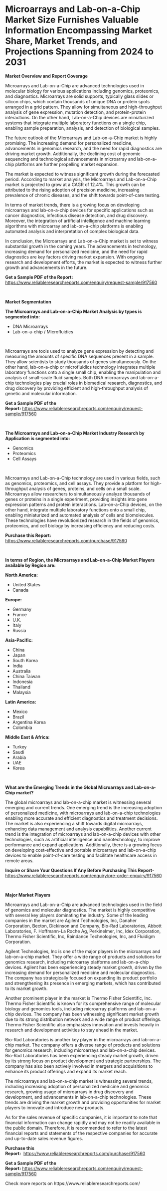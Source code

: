 <p><h1>Microarrays and Lab-on-a-Chip Market Size Furnishes Valuable Information Encompassing Market Share, Market Trends, and Projections Spanning from 2024 to 2031</h1></p><p><strong>Market Overview and Report Coverage</strong></p>
<p><p>Microarrays and Lab-on-a-Chip are advanced technologies used in molecular biology for various applications including genomics, proteomics, and diagnostics. Microarrays are solid supports, typically glass slides or silicon chips, which contain thousands of unique DNA or protein spots arranged in a grid pattern. They allow for simultaneous and high-throughput analysis of gene expression, mutation detection, and protein-protein interactions. On the other hand, Lab-on-a-Chip devices are miniaturized systems that integrate multiple laboratory functions on a single chip, enabling sample preparation, analysis, and detection of biological samples.</p><p>The future outlook of the Microarrays and Lab-on-a-Chip market is highly promising. The increasing demand for personalized medicine, advancements in genomics research, and the need for rapid diagnostics are driving market growth. Additionally, the declining cost of genomic sequencing and technological advancements in microarray and lab-on-a-chip platforms are further propelling market expansion.</p><p>The market is expected to witness significant growth during the forecasted period. According to market analysis, the Microarrays and Lab-on-a-Chip market is projected to grow at a CAGR of 12.4%. This growth can be attributed to the rising adoption of precision medicine, increasing prevalence of chronic diseases, and the shift towards point-of-care testing.</p><p>In terms of market trends, there is a growing focus on developing microarrays and lab-on-a-chip devices for specific applications such as cancer diagnostics, infectious disease detection, and drug discovery. Moreover, the integration of artificial intelligence and machine learning algorithms with microarray and lab-on-a-chip platforms is enabling automated analysis and interpretation of complex biological data.</p><p>In conclusion, the Microarrays and Lab-on-a-Chip market is set to witness substantial growth in the coming years. The advancements in technology, increasing demand for personalized medicine, and the need for rapid diagnostics are key factors driving market expansion. With ongoing research and development efforts, the market is expected to witness further growth and advancements in the future.</p></p>
<p><strong>Get a Sample PDF of the Report:</strong> <a href="https://www.reliableresearchreports.com/enquiry/request-sample/917560">https://www.reliableresearchreports.com/enquiry/request-sample/917560</a></p>
<p>&nbsp;</p>
<p><strong>Market Segmentation</strong></p>
<p><strong>The Microarrays and Lab-on-a-Chip Market Analysis by types is segmented into:</strong></p>
<p><ul><li>DNA Microarrays</li><li>Lab-on-a-chip / Microfluidics</li></ul></p>
<p>&nbsp;</p>
<p><p>Microarrays are tools used to analyze gene expression by detecting and measuring the amounts of specific DNA sequences present in a sample. They allow scientists to study thousands of genes simultaneously. On the other hand, lab-on-a-chip or microfluidics technology integrates multiple laboratory functions onto a single small chip, enabling the manipulation and analysis of small-scale fluid samples. Both DNA microarrays and lab-on-a-chip technologies play crucial roles in biomedical research, diagnostics, and drug discovery by providing efficient and high-throughput analysis of genetic and molecular information.</p></p>
<p><strong>Get a Sample PDF of the Report:</strong>&nbsp;<a href="https://www.reliableresearchreports.com/enquiry/request-sample/917560">https://www.reliableresearchreports.com/enquiry/request-sample/917560</a></p>
<p>&nbsp;</p>
<p><strong>The Microarrays and Lab-on-a-Chip Market Industry Research by Application is segmented into:</strong></p>
<p><ul><li>Genomics</li><li>Proteomics</li><li>Cell Assays</li></ul></p>
<p>&nbsp;</p>
<p><p>Microarrays and Lab-on-a-Chip technology are used in various fields, such as genomics, proteomics, and cell assays. They provide a platform for high-throughput analysis of genes, proteins, and cells on a small scale. Microarrays allow researchers to simultaneously analyze thousands of genes or proteins in a single experiment, providing insights into gene expression patterns and protein interactions. Lab-on-a-Chip devices, on the other hand, integrate multiple laboratory functions onto a small chip, enabling miniaturized and automated analysis of cells and biomolecules. These technologies have revolutionized research in the fields of genomics, proteomics, and cell biology by increasing efficiency and reducing costs.</p></p>
<p><strong>Purchase this Report:</strong>&nbsp; <a href="https://www.reliableresearchreports.com/purchase/917560">https://www.reliableresearchreports.com/purchase/917560</a></p>
<p>&nbsp;</p>
<p><strong>In terms of Region, the Microarrays and Lab-on-a-Chip Market Players available by Region are:</strong></p>
<p>
    <p> <strong> North America: </strong>
        <ul>
            <li>United States</li>
            <li>Canada</li>
        </ul>
        </p> 
    <p> <strong> Europe: </strong>
        <ul>
            <li>Germany</li>
            <li>France</li>
            <li>U.K.</li>
            <li>Italy</li>
            <li>Russia</li>
        </ul>
        </p> 
    <p> <strong> Asia-Pacific: </strong>
        <ul>
            <li>China</li>
            <li>Japan</li>
            <li>South Korea</li>
            <li>India</li>
            <li>Australia</li>
            <li>China Taiwan</li>
            <li>Indonesia</li>
            <li>Thailand</li>
            <li>Malaysia</li>
        </ul>
        </p> 
    <p> <strong> Latin America: </strong>
        <ul>
            <li>Mexico</li>
            <li>Brazil</li>
            <li>Argentina Korea</li>
            <li>Colombia</li>
        </ul>
        </p> 
    <p> <strong> Middle East & Africa: </strong>
        <ul>
            <li>Turkey</li>
            <li>Saudi</li>
            <li>Arabia</li>
            <li>UAE</li>
            <li>Korea</li>
        </ul>
    </p>
    </p>
<p>&nbsp;</p>
<p><strong>What are the Emerging Trends in the Global Microarrays and Lab-on-a-Chip market?</strong></p>
<p><p>The global microarrays and lab-on-a-chip market is witnessing several emerging and current trends. One emerging trend is the increasing adoption of personalized medicine, with microarrays and lab-on-a-chip technologies enabling more accurate and efficient diagnostics and treatment decisions. The market is also experiencing a shift towards digital microarrays, enhancing data management and analysis capabilities. Another current trend is the integration of microarrays and lab-on-a-chip devices with other technologies, such as artificial intelligence and nanotechnology, to improve performance and expand applications. Additionally, there is a growing focus on developing cost-effective and portable microarrays and lab-on-a-chip devices to enable point-of-care testing and facilitate healthcare access in remote areas.</p></p>
<p><strong>Inquire or Share Your Questions If Any Before Purchasing This Report</strong>- <a href="https://www.reliableresearchreports.com/enquiry/pre-order-enquiry/917560">https://www.reliableresearchreports.com/enquiry/pre-order-enquiry/917560</a></p>
<p>&nbsp;</p>
<p><strong>Major Market Players</strong></p>
<p><p>Microarrays and Lab-on-a-Chip are advanced technologies used in the field of genomics and molecular diagnostics. The market is highly competitive with several key players dominating the industry. Some of the leading companies in the market are Agilent Technologies, Inc, Danaher Corporation, Becton, Dickinson and Company, Bio-Rad Laboratories, Abbott Laboratories, F. Hoffmann-La Roche Ag, Perkinelmer, Inc, Idex Corporation, Thermo Fisher Scientific, Inc, Raindance Technologies, Inc, and Fluidigm Corporation.</p><p>Agilent Technologies, Inc is one of the major players in the microarrays and lab-on-a-chip market. They offer a wide range of products and solutions for genomics research, including microarray platforms and lab-on-a-chip devices. Agilent has been experiencing steady market growth, driven by the increasing demand for personalized medicine and molecular diagnostics. The company has strategically focused on expanding its product portfolio and strengthening its presence in emerging markets, which has contributed to its market growth.</p><p>Another prominent player in the market is Thermo Fisher Scientific, Inc. Thermo Fisher Scientific is known for its comprehensive range of molecular biology and genomics tools, including microarray platforms and lab-on-a-chip devices. The company has been witnessing significant market growth due to its strong distribution network and a wide range of product offerings. Thermo Fisher Scientific also emphasizes innovation and invests heavily in research and development activities to stay ahead in the market.</p><p>Bio-Rad Laboratories is another key player in the microarrays and lab-on-a-chip market. The company offers a diverse range of products and solutions for genomics research, including microarrays and lab-on-a-chip devices. Bio-Rad Laboratories has been experiencing steady market growth, driven by its strong focus on product development and strategic partnerships. The company has also been actively involved in mergers and acquisitions to enhance its product offerings and expand its market reach.</p><p>The microarrays and lab-on-a-chip market is witnessing several trends, including increasing adoption of personalized medicine and genomics research, growing usage of microarrays in drug discovery and development, and advancements in lab-on-a-chip technologies. These trends are driving the market growth and providing opportunities for market players to innovate and introduce new products.</p><p>As for the sales revenue of specific companies, it is important to note that financial information can change rapidly and may not be readily available in the public domain. Therefore, it is recommended to refer to the latest financial reports and statements of the respective companies for accurate and up-to-date sales revenue figures.</p></p>
<p><strong>Purchase this Report:</strong>&nbsp;&nbsp;<a href="https://www.reliableresearchreports.com/purchase/917560">https://www.reliableresearchreports.com/purchase/917560</a></p>
<p></p>
<p><strong>Get a Sample PDF of the Report:</strong>&nbsp;<a href="https://www.reliableresearchreports.com/enquiry/request-sample/917560">https://www.reliableresearchreports.com/enquiry/request-sample/917560</a></p>
<p>Check more reports on https://www.reliableresearchreports.com/</p>
